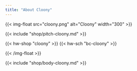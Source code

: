 ```yaml
---
title: "About Cloony"
---
```


{{< img-float src="cloony.png" alt="Cloony" width="300" >}}

{{< include "shop/pitch-cloony.md" >}}

{{< hw-shop "cloony" >}}
{{< hw-sch "bc-cloony" >}}

{{< /img-float >}}

{{< include "shop/body-cloony.md" >}}
